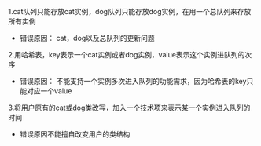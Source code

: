 1.cat队列只能存放cat实例，dog队列只能存放dog实例，在用一个总队列来存放所有实例
- 错误原因： cat，dog以及总队列的更新问题

2.用哈希表，key表示一个cat实例或者dog实例，value表示这个实例进队列的次序
- 错误原因： 不能支持一个实例多次进入队列的功能需求，因为哈希表的key只能对应一个value

3.将用户原有的cat或dog类改写，加入一个技术项来表示某一个实例进入队列的时间
- 错误原因不能擅自改变用户的类结构